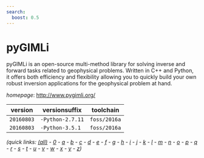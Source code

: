 ```yaml
---
search:
  boost: 0.5
---
```

# pyGIMLi

pyGIMLi is an open-source multi-method library for solving inverse  and forward tasks related to geophysical problems. Written in C++ and Python,  it offers both efficiency and flexibility allowing you to quickly build  your own robust inversion applications for the geophysical problem at hand.

*homepage*: <http://www.pygimli.org/>

version | versionsuffix | toolchain
--------|---------------|----------
``20160803`` | ``-Python-2.7.11`` | ``foss/2016a``
``20160803`` | ``-Python-3.5.1`` | ``foss/2016a``


*(quick links: [(all)](../index.md) - [0](../0/index.md) - [a](../a/index.md) - [b](../b/index.md) - [c](../c/index.md) - [d](../d/index.md) - [e](../e/index.md) - [f](../f/index.md) - [g](../g/index.md) - [h](../h/index.md) - [i](../i/index.md) - [j](../j/index.md) - [k](../k/index.md) - [l](../l/index.md) - [m](../m/index.md) - [n](../n/index.md) - [o](../o/index.md) - [p](../p/index.md) - [q](../q/index.md) - [r](../r/index.md) - [s](../s/index.md) - [t](../t/index.md) - [u](../u/index.md) - [v](../v/index.md) - [w](../w/index.md) - [x](../x/index.md) - [y](../y/index.md) - [z](../z/index.md))*

